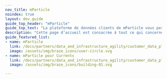 ```yaml
---
nav_title: mParticle
noindex: true
layout: dev_guide
guide_top_header: "mParticle"
guide_top_text: "La plateforme de données clients de mParticle vous permet d’exploiter davantage vos données. Les marketeurs expérimentés utilisent mParticle pour orchestrer les données dans leur suite d’outils de croissance, ce qui leur permet de réussir dans les moments clés du parcours client."
description: "Cette page d’accueil est consacrée à tout ce qui concerne mParticle, y compris des conseils d'intégration et mParticle pour Currents."
guide_featured_list:
- name: mParticle
  link: /docs/partners/data_and_infrastructure_agility/customer_data_platform/mparticle/mparticle
  image: /assets/img/braze_icons/user-circle.svg
- name: mParticle pour Currents
  link: /docs/partners/data_and_infrastructure_agility/customer_data_platform/mparticle/mparticle_for_currents/
  image: /assets/img/braze_icons/building-01.svg

---
```


<br> 